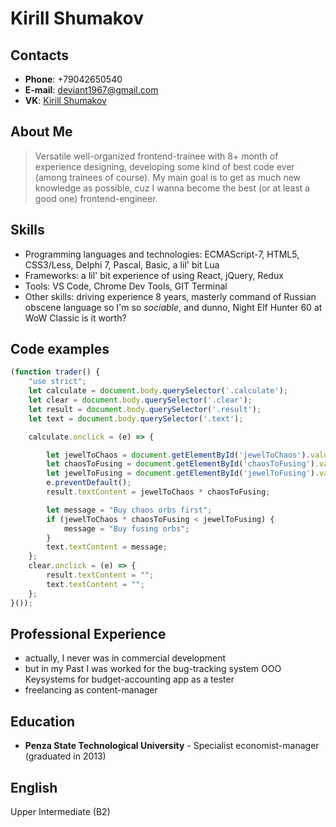 # Kirill Shumakov

## Contacts
* **Phone**: +79042650540
* **E-mail**: deviant1967@gmail.com
* **VK**: [Kirill Shumakov](https://vk.com/hierumo)

## About Me
> Versatile well-organized frontend-trainee with 8+ month of experience designing, developing some kind of best code ever (among trainees of course). My main goal is to get as much new knowledge as possible, cuz I wanna become the best (or at least a good one) frontend-engineer.

## Skills
* Programming languages and technologies: ECMAScript-7, HTML5, CSS3/Less, Delphi 7, Pascal, Basic, a lil' bit Lua
* Frameworks: a lil' bit experience of using React, jQuery, Redux
* Tools: VS Code, Chrome Dev Tools, GIT Terminal
* Other skills: driving experience 8 years, masterly command of Russian obscene language so I'm so *sociable*, and dunno, Night Elf Hunter 60 at WoW Classic is it worth?

## Code examples
```javascript
(function trader() {
    "use strict";
    let calculate = document.body.querySelector('.calculate');
    let clear = document.body.querySelector('.clear');
    let result = document.body.querySelector('.result');
    let text = document.body.querySelector('.text');

    calculate.onclick = (e) => {

        let jewelToChaos = document.getElementById('jewelToChaos').value;
        let chaosToFusing = document.getElementById('chaosToFusing').value;
        let jewelToFusing = document.getElementById('jewelToFusing').value;
        e.preventDefault();
        result.textContent = jewelToChaos * chaosToFusing;

        let message = "Buy chaos orbs first";
        if (jewelToChaos * chaosToFusing < jewelToFusing) {
            message = "Buy fusing orbs";
        }
        text.textContent = message;
    };
    clear.onclick = (e) => {
        result.textContent = "";
        text.textContent = "";
    };
}());
```

## Professional Experience
* actually, I never was in commercial development
* but in my Past I was worked for the bug-tracking system OOO Keysystems for budget-accounting app as a tester
* freelancing as content-manager

## Education
* **Penza State Technological University**  - Specialist economist-manager (graduated in 2013)

## English
Upper Intermediate (B2)
